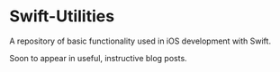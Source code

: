 # Swift-Utilities

A repository of basic functionality used in iOS development with Swift.

Soon to appear in useful, instructive blog posts.
